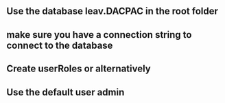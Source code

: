 
## Use the database leav.DACPAC in the root folder

## make sure you have a connection string to connect to the database
## Create userRoles or alternatively

## Use the default user admin 




